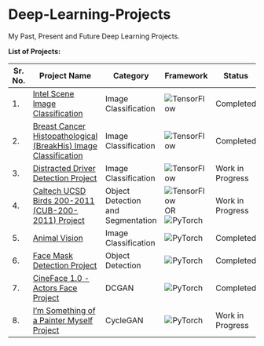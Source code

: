 # Deep-Learning-Projects
My Past, Present and Future Deep Learning Projects.

**List of Projects:**

| Sr. No. | Project Name | Category | Framework | Status |
| ------- | ------------ | -------- | --------- | ------ |
| 1.      | [Intel Scene Image Classification](https://github.com/JohnPPinto/Deep-Learning-Projects/blob/main/01_intel_scene_classification_project.ipynb) | Image Classification | ![TensorFlow](https://img.shields.io/badge/TensorFlow-%23FF6F00.svg?style=for-the-badge&logo=TensorFlow&logoColor=white) | Completed |
| 2.      | [Breast Cancer Histopathological (BreakHis) Image Classification](https://github.com/JohnPPinto/Deep-Learning-Projects/blob/main/02_breast_cancer_histopathological_project.ipynb) | Image Classification | ![TensorFlow](https://img.shields.io/badge/TensorFlow-%23FF6F00.svg?style=for-the-badge&logo=TensorFlow&logoColor=white) | Completed |
| 3.      | [Distracted Driver Detection Project](https://github.com/JohnPPinto/Deep-Learning-Projects/blob/main/03_distracted_driver_detection_project.ipynb) | Image Classification | ![TensorFlow](https://img.shields.io/badge/TensorFlow-%23FF6F00.svg?style=for-the-badge&logo=TensorFlow&logoColor=white) | Work in Progress |
| 4.      | [Caltech UCSD Birds 200-2011 (CUB-200-2011) Project](https://github.com/JohnPPinto/Deep-Learning-Projects/blob/main/04_cub_200-2011_bird_images_project.ipynb) | Object Detection and Segmentation | ![TensorFlow](https://img.shields.io/badge/TensorFlow-%23FF6F00.svg?style=for-the-badge&logo=TensorFlow&logoColor=white) OR ![PyTorch](https://img.shields.io/badge/PyTorch-%23EE4C2C.svg?style=for-the-badge&logo=PyTorch&logoColor=white) | Work in Progress |
| 5.      | [Animal Vision](https://github.com/JohnPPinto/animal_vision_pytorch) | Image Classification | ![PyTorch](https://img.shields.io/badge/PyTorch-%23EE4C2C.svg?style=for-the-badge&logo=PyTorch&logoColor=white) | Completed |
| 6.      | [Face Mask Detection Project](https://github.com/JohnPPinto/face_mask_detection_pytorch) | Object Detection | ![PyTorch](https://img.shields.io/badge/PyTorch-%23EE4C2C.svg?style=for-the-badge&logo=PyTorch&logoColor=white) | Completed |
| 7.      | [CineFace 1.0 - Actors Face Project](https://github.com/JohnPPinto/cinema_face_actors_pytorch) | DCGAN | ![PyTorch](https://img.shields.io/badge/PyTorch-%23EE4C2C.svg?style=for-the-badge&logo=PyTorch&logoColor=white) | Completed |
| 8.      | [I’m Something of a Painter Myself Project](https://github.com/JohnPPinto/i_am_something_of_a_painter_myself_project) | CycleGAN | ![PyTorch](https://img.shields.io/badge/PyTorch-%23EE4C2C.svg?style=for-the-badge&logo=PyTorch&logoColor=white) | Work in Progress |
